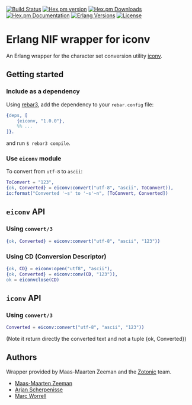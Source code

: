 [![Build Status][gh badge]][gh]
[![Hex.pm version][hexpm version]][hexpm]
[![Hex.pm Downloads][hexpm downloads]][hexpm]
[![Hex.pm Documentation][hexdocs documentation]][hexdocs]
[![Erlang Versions][erlang version badge]][gh]
[![License][license]](https://www.apache.org/licenses/LICENSE-2.0)

# Erlang NIF wrapper for iconv

An Erlang wrapper for the character set conversion utility [iconv](https://en.wikipedia.org/wiki/Iconv).

## Getting started

### Include as a dependency

Using [rebar3](http://www.rebar3.org/), add the dependency to your `rebar.config` file:

```erlang
{deps, [
    {eiconv, "1.0.0"},
    %% ...
]}.
```

and run `$ rebar3 compile`.

### Use `eiconv` module

To convert from `utf-8` to `ascii`:

```erlang
ToConvert = "123",
{ok, Converted} = eiconv:convert("utf-8", "ascii", ToConvert)),
io:format("Converted '~s' to '~s'~n", [ToConvert, Converted])
```

## `eiconv` API

### Using `convert/3`

```erlang
{ok, Converted} = eiconv:convert("utf-8", "ascii", "123"))
```

### Using CD (Conversion Descriptor)

```erlang
{ok, CD} = eiconv:open("utf8", "ascii"),
{ok, Converted} = eiconv:conv(CD, "123")),
ok = eiconvclose(CD)
```

## `iconv` API

### Using `convert/3`

```erlang
Converted = eiconv:convert("utf-8", "ascii", "123"))
```

(Note it return directly the converted text and not a tuple {ok, Converted})

## Authors

Wrapper provided by Maas-Maarten Zeeman and the [Zotonic](https://github.com/zotonic) team.

* [Maas-Maarten Zeeman](https://github.com/mmzeeman)
* [Arjan Scherpenisse](https://github.com/arjan)
* [Marc Worrell](https://github.com/mworrell)

<!-- Badges -->
[hexpm]: https://hex.pm/packages/eiconv
[hexpm version]: https://img.shields.io/hexpm/v/eiconv.svg?style=flat-curcle "Hex version"
[hexpm downloads]: https://img.shields.io/hexpm/dt/eiconv.svg?style=flat-curcle
[hexdocs documentation]: https://img.shields.io/badge/hex-docs-purple.svg?style=flat-curcle
[hexdocs]: https://hexdocs.pm/eiconv
[gh]: https://github.com/zotonic/eiconv/actions/workflows/test.yaml
[gh badge]: https://github.com/zotonic/eiconv/workflows/Test/badge.svg
[erlang version badge]: https://img.shields.io/badge/Supported%20Erlang%2FOTP-19%20to%2023-blue.svg?style=flat-curcle
[license]: https://img.shields.io/badge/License-Apache_2.0-blue.svg?logo=apache&logoColor=red "Apache 2.0"